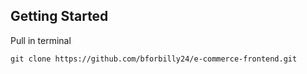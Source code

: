 ## Getting Started

>
Pull in terminal
```
git clone https://github.com/bforbilly24/e-commerce-frontend.git
```
